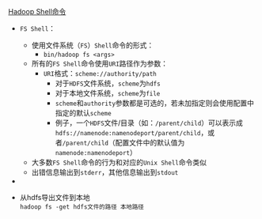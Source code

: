 [Hadoop Shell命令](https://hadoop.apache.org/docs/r1.0.4/cn/hdfs_shell.html)
* `FS Shell`：
  * 使用文件系统（`FS`）`Shell`命令的形式：
    * `bin/hadoop fs <args>`
  * 所有的`FS Shell`命令使用`URI`路径作为参数：
    * `URI`格式：`scheme://authority/path`
      * 对于`HDFS`文件系统，`scheme`为`hdfs`
      * 对于本地文件系统，`scheme`为`file`
      * `scheme`和`authority`参数都是可选的，若未加指定则会使用配置中指定的默认`scheme`
      * 例子，一个`HDFS`文件/目录（如：`/parent/child`）可以表示成`hdfs://namenode:namenodeport/parent/child`，或者`/parent/child`（配置文件中的默认值为`namenode:namenodeport`）
  * 大多数`FS Shell`命令的行为和对应的`Unix Shell`命令类似
  * 出错信息输出到`stderr`，其他信息输出到`stdout`

* 









* 从hdfs导出文件到本地  
`hadoop fs -get hdfs文件的路径 本地路径`
